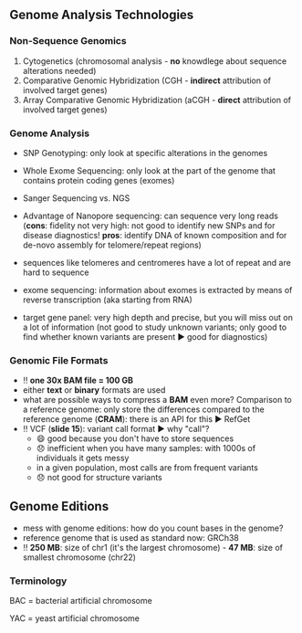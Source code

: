 ## Genome Analysis Technologies

### Non-Sequence Genomics
1. Cytogenetics (chromosomal analysis - **no** knowdlege about sequence alterations needed)
2. Comparative Genomic Hybridization (CGH - **indirect** attribution of involved target genes)
3. Array Comparative Genomic Hybridization (aCGH - **direct** attribution of involved target genes)

### Genome Analysis
* SNP Genotyping: only look at specific alterations in the genomes

* Whole Exome Sequencing: only look at the part of the genome that contains protein coding genes (exomes)

* Sanger Sequencing vs. NGS 

* Advantage of Nanopore sequencing: can sequence very long reads (**cons**: fidelity not very high: not good to identify new SNPs and for disease diagnostics! **pros**: identify DNA of known composition and for de-novo assembly for telomere/repeat regions)

* sequences like telomeres and centromeres have a lot of repeat and are hard to sequence 

* exome sequencing: information about exomes is extracted by means of reverse transcription (aka starting from RNA)

* target gene panel: very high depth and precise, but you will miss out on a lot of information (not good to study unknown variants; only good to find whether known variants are present ▶️ good for diagnostics)

### Genomic File Formats

* ‼️ **one 30x BAM file = 100 GB**
* either **text** or **binary** formats are used 
* what are possible ways to compress a **BAM** even more? Comparison to a reference genome: only store the differences compared to the reference genome (**CRAM**): there is an API for this ▶️ RefGet
* ‼️ VCF (**slide 15**): variant call format ▶️ why "call"? 
    * 😄 good because you don't have to store sequences
    * 😞 inefficient when you have many samples: with 1000s of individuals it gets messy    
    * in a given population, most calls are from frequent variants 
    * 😞 not good for structure variants 

## Genome Editions

* mess with genome editions: how do you count bases in the genome?
* reference genome that is used as standard now: GRCh38
* ‼️ **250 MB**: size of chr1 (it's the largest chromosome) - **47 MB**: size of smallest chromosome (chr22)

### Terminology
BAC = bacterial artificial chromosome

YAC = yeast artificial chromosome

